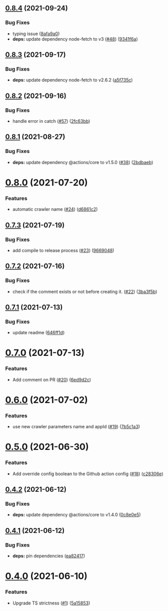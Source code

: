## [0.8.4](https://github.com/algolia/algoliasearch-crawler-github-actions/compare/v0.8.3...v0.8.4) (2021-09-24)


### Bug Fixes

* typing issue ([8afa9a0](https://github.com/algolia/algoliasearch-crawler-github-actions/commit/8afa9a07515e632e8516a9bd00e3a1b236065cb1))
* **deps:** update dependency node-fetch to v3 ([#48](https://github.com/algolia/algoliasearch-crawler-github-actions/issues/48)) ([9341f6a](https://github.com/algolia/algoliasearch-crawler-github-actions/commit/9341f6a2fa2fe583f63a7bae178a65eb0a821e1c))

## [0.8.3](https://github.com/algolia/algoliasearch-crawler-github-actions/compare/v0.8.2...v0.8.3) (2021-09-17)


### Bug Fixes

* **deps:** update dependency node-fetch to v2.6.2 ([a5f735c](https://github.com/algolia/algoliasearch-crawler-github-actions/commit/a5f735c1a4a1d3056fba010916f9761a0cec1595))

## [0.8.2](https://github.com/algolia/algoliasearch-crawler-github-actions/compare/v0.8.1...v0.8.2) (2021-09-16)


### Bug Fixes

* handle error in catch ([#57](https://github.com/algolia/algoliasearch-crawler-github-actions/issues/57)) ([2fc63bb](https://github.com/algolia/algoliasearch-crawler-github-actions/commit/2fc63bb64fb96b907ace4a965ea4df9820712498))

## [0.8.1](https://github.com/algolia/algoliasearch-crawler-github-actions/compare/v0.8.0...v0.8.1) (2021-08-27)


### Bug Fixes

* **deps:** update dependency @actions/core to v1.5.0 ([#38](https://github.com/algolia/algoliasearch-crawler-github-actions/issues/38)) ([2bdbaeb](https://github.com/algolia/algoliasearch-crawler-github-actions/commit/2bdbaeb32f6f916e6e29ab07583a1e47d4d4f8dc))

# [0.8.0](https://github.com/algolia/algoliasearch-crawler-github-actions/compare/v0.7.3...v0.8.0) (2021-07-20)


### Features

* automatic crawler name ([#24](https://github.com/algolia/algoliasearch-crawler-github-actions/issues/24)) ([d6861c2](https://github.com/algolia/algoliasearch-crawler-github-actions/commit/d6861c20f5ca277178bcc79f301150d7c67e0ab8))

## [0.7.3](https://github.com/algolia/algoliasearch-crawler-github-actions/compare/v0.7.2...v0.7.3) (2021-07-19)


### Bug Fixes

* add compile to release process ([#23](https://github.com/algolia/algoliasearch-crawler-github-actions/issues/23)) ([9669048](https://github.com/algolia/algoliasearch-crawler-github-actions/commit/966904857d2c29cdb8eff9e5c499f4c4c798785f))

## [0.7.2](https://github.com/algolia/algoliasearch-crawler-github-actions/compare/v0.7.1...v0.7.2) (2021-07-16)


### Bug Fixes

* check if the comment exists or not before creating it. ([#22](https://github.com/algolia/algoliasearch-crawler-github-actions/issues/22)) ([3ba3f5b](https://github.com/algolia/algoliasearch-crawler-github-actions/commit/3ba3f5b4c71981e4b2e1870e2c01473ddd2f500f))

## [0.7.1](https://github.com/algolia/algoliasearch-crawler-github-actions/compare/v0.7.0...v0.7.1) (2021-07-13)


### Bug Fixes

* update readme ([646ff1d](https://github.com/algolia/algoliasearch-crawler-github-actions/commit/646ff1d6cd50b7b111990d1ff2d681b995522345))

# [0.7.0](https://github.com/algolia/algoliasearch-crawler-github-actions/compare/v0.6.0...v0.7.0) (2021-07-13)


### Features

* Add comment on PR ([#20](https://github.com/algolia/algoliasearch-crawler-github-actions/issues/20)) ([6ed9d2c](https://github.com/algolia/algoliasearch-crawler-github-actions/commit/6ed9d2c6cf0293afd1703537572daccf2d65ddb7))

# [0.6.0](https://github.com/algolia/algoliasearch-crawler-github-actions/compare/v0.5.0...v0.6.0) (2021-07-02)


### Features

* use new crawler parameters name and appId ([#19](https://github.com/algolia/algoliasearch-crawler-github-actions/issues/19)) ([7b5c1a3](https://github.com/algolia/algoliasearch-crawler-github-actions/commit/7b5c1a3ab4b1cb6c1e2bcadb8be866006aef8bc1))

# [0.5.0](https://github.com/algolia/algoliasearch-crawler-github-actions/compare/v0.4.2...v0.5.0) (2021-06-30)


### Features

* Add override config boolean to the Github action config ([#18](https://github.com/algolia/algoliasearch-crawler-github-actions/issues/18)) ([c28306e](https://github.com/algolia/algoliasearch-crawler-github-actions/commit/c28306e8ab3d7997978bf8fd5f8f5652419f9cd4))

## [0.4.2](https://github.com/algolia/algoliasearch-crawler-github-actions/compare/v0.4.1...v0.4.2) (2021-06-12)


### Bug Fixes

* **deps:** update dependency @actions/core to v1.4.0 ([0c8e0e5](https://github.com/algolia/algoliasearch-crawler-github-actions/commit/0c8e0e5ccfdedcfe2b303c888de134fae070a9c2))

## [0.4.1](https://github.com/algolia/algoliasearch-crawler-github-actions/compare/v0.4.0...v0.4.1) (2021-06-12)


### Bug Fixes

* **deps:** pin dependencies ([ea82417](https://github.com/algolia/algoliasearch-crawler-github-actions/commit/ea824172f181d1354e4b0c6fd65333740a254da6))

# [0.4.0](https://github.com/algolia/algoliasearch-crawler-github-actions/compare/v0.3.1...v0.4.0) (2021-06-10)


### Features

* Upgrade TS strictness ([#1](https://github.com/algolia/algoliasearch-crawler-github-actions/issues/1)) ([5a15853](https://github.com/algolia/algoliasearch-crawler-github-actions/commit/5a15853b7efc1eeb3db58e14b4737e63a2df82eb))
